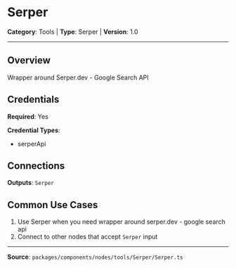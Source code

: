 # Serper

**Category**: Tools | **Type**: Serper | **Version**: 1.0

---

## Overview

Wrapper around Serper.dev - Google Search API

## Credentials

**Required**: Yes

**Credential Types**:
- serperApi

## Connections

**Outputs**: `Serper`

## Common Use Cases

1. Use Serper when you need wrapper around serper.dev - google search api
2. Connect to other nodes that accept `Serper` input

---

**Source**: `packages/components/nodes/tools/Serper/Serper.ts`